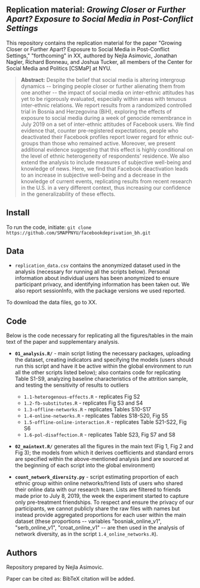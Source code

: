 Replication material: _Growing Closer or Further Apart? Exposure to Social Media in Post-Conflict Settings_
--------------

This repository contains the replication material for the paper "Growing Closer or Further Apart? Exposure to Social Media in Post-Conflict Settings," "forthcoming" in XX, authored by Nejla Asimovic, Jonathan Nagler, Richard Bonneau, and Joshua Tucker, all members of the Center for Social Media and Politics [CSMaP] at NYU.


> __Abstract:__
Despite the belief that social media is altering intergroup dynamics -- bringing people closer or further alienating them from one another -- the impact of social media on inter-ethnic attitudes has yet to be rigorously evaluated, especially within areas with tenuous inter-ethnic relations. We report results from a randomized controlled trial in Bosnia and Herzegovina (BiH), exploring the effects of exposure to social media during a
week of genocide remembrance in July 2019 on a set of inter-ethnic attitudes of Facebook users. We find evidence that, counter pre-registered expectations, people who deactivated their Facebook profiles report lower regard for ethnic out-groups than those who remained active. Moreover, we present additional evidence suggesting that this effect is highly conditional on the level of ethnic heterogeneity of respondents' residence.
We also extend the analysis to include measures of subjective well-being and knowledge of news. Here, we find that Facebook deactivation leads to an increase in subjective well-being and a decrease in the knowledge of current events, replicating results from recent research in the U.S. in a very different context, thus increasing our confidence in the generalizability of these effects. 



## Install

To run the code, initiate: `git clone https://github.com/SMAPPNYU/facebookdeprivation_bh.git`


## Data

- `replication_data.csv` contains the anonymized dataset used in the analysis (necessary for running all the scripts below). Personal information about individual users has been anonymized to ensure participant privacy, and identifying information has been taken out. We also report sessionInfo, with the package versions we used reported.

To download the data files, go to XX.


## Code
Below is the code necessary for replicating all the figures/tables in the main text of the paper and supplementary analysis.

- **`01_analysis.R/`** - main script listing the necessary packages, uploading the dataset, creating indicators and specifying the models (users should run this script and have it be active within the global environment to run all the other scripts listed below); also contains code for replicating Table S1-S9, analyzing baseline characteristics of the attrition sample, and testing the sensitivity of results to outliers
	* `1.1-heterogenous-effects.R` - replicates Fig S2
	* `1.2-fb-substitutes.R` - replicates Fig S3 and S4
	* `1.3-offline-networks.R` - replicates Tables S10-S17
	* `1.4-online-networks.R` - replicates Tables S18-S20, Fig S5
	* `1.5-offline-online-interaction.R` - replicates Table S21-S22, Fig S6
	* `1.6-pol-disaffection.R` - replicates Table S23, Fig S7 and S8
      
- **`02_maintext.R/`** generates all the figures in the main text (Fig 1, Fig 2 and Fig 3); the models from which it derives coefficients and standard errors are specified within the above-mentioned analysis (and are sourced at the beginning of each script into the global environment)
	
	
-  **`count_network_diversity.py`** - script estimating proportion of each ethnic group within online networks/friend lists of users who shared their online data with our research team. Lists are filtered to friends made prior to July 8, 2019, the week the experiment started to capture only pre-treatment friendships. To respect and ensure the privacy of our participants, we cannot publicly share the raw files with names but instead provide aggregated proportions for each user within the main dataset (these proportions -- variables "bosniak_online_v1", "serb_online_v1", "croat_online_v1" -- are then used in the analysis of network diversity, as in the script `1.4_online_networks.R`). 


## Authors

Repository prepared by Nejla Asimovic.

Paper can be cited as: BibTeX citation will be added.










